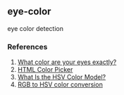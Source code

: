 ## eye-color

eye color detection

### References
1. [What color are your eyes exactly?](https://www.edow.com/general-eye-care/eyecolor/)
2. [HTML Color Picker](https://www.w3schools.com/colors/colors_picker.asp?colorhex=ffff00)
3. [What Is the HSV Color Model?](https://www.lifewire.com/what-is-hsv-in-design-1078068)
4. [RGB to HSV color conversion](https://www.rapidtables.com/convert/color/rgb-to-hsv.html)
